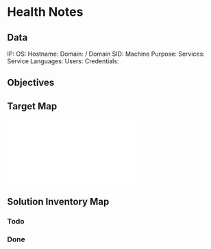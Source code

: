 # Health Notes

## Data 

IP: 
OS:
Hostname:
Domain:  / Domain SID:
Machine Purpose: 
Services:
Service Languages:
Users:
Credentials:

## Objectives

## Target Map

![](Health-map.excalidraw.md)

## Solution Inventory Map


### Todo 

### Done
      

